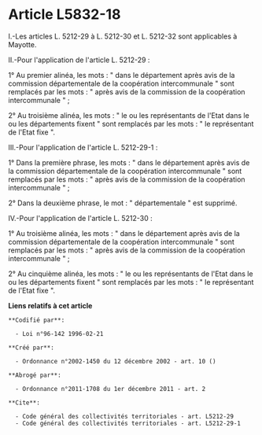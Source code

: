 # Article L5832-18

I.-Les articles L. 5212-29 à L. 5212-30 et L. 5212-32 sont applicables à Mayotte. 

II.-Pour l'application de l'article L. 5212-29 : 

1° Au premier alinéa, les mots : " dans le département après avis de la commission départementale de la coopération
intercommunale " sont remplacés par les mots : " après avis de la commission de la coopération intercommunale " ; 

2° Au troisième alinéa, les mots : " le ou les représentants de l'Etat dans le ou les départements fixent " sont remplacés
par les mots : " le représentant de l'Etat fixe ". 

III.-Pour l'application de l'article L. 5212-29-1 : 

1° Dans la première phrase, les mots : " dans le département après avis de la commission départementale de la coopération
intercommunale " sont remplacés par les mots : " après avis de la commission de la coopération intercommunale " ; 

2° Dans la deuxième phrase, le mot : " départementale " est supprimé. 

IV.-Pour l'application de l'article L. 5212-30 : 

1° Au troisième alinéa, les mots : " dans le département après avis de la commission départementale de la coopération
intercommunale " sont remplacés par les mots : " après avis de la commission de la coopération intercommunale " ; 

2° Au cinquième alinéa, les mots : " le ou les représentants de l'Etat dans le ou les départements fixent " sont remplacés
par les mots : " le représentant de l'Etat fixe ".

**Liens relatifs à cet article**

	**Codifié par**:

	  - Loi n°96-142 1996-02-21

	**Créé par**:

	  - Ordonnance n°2002-1450 du 12 décembre 2002 - art. 10 ()

	**Abrogé par**:

	  - Ordonnance n°2011-1708 du 1er décembre 2011 - art. 2

	**Cite**:

	  - Code général des collectivités territoriales - art. L5212-29
	  - Code général des collectivités territoriales - art. L5212-29-1
